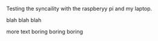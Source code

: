 Testing the syncaility with the raspberyy pi and my laptop.

blah blah blah 


more text 
boring boring boring
